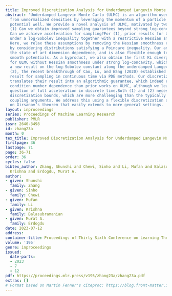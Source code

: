 ```yaml
---
title: Improved Discretization Analysis for Underdamped Langevin Monte Carlo
abstract: 'Underdamped Langevin Monte Carlo (ULMC) is an algorithm used to sample
  from unnormalized densities by leveraging the momentum of a particle moving in a
  potential well. We provide a novel analysis of ULMC, motivated by two central questions:
  (1) Can we obtain improved sampling guarantees beyond strong log-concavity? (2)
  Can we achieve acceleration for sampling?For (1), prior results for ULMC only hold
  under a log-Sobolev inequality together with a restrictive Hessian smoothness condition.
  Here, we relax these assumptions by removing the Hessian smoothness condition and
  by considering distributions satisfying a Poincare inequality. Our analysis achieves
  the state of art dimension dependence, and is also flexible enough to handle weakly
  smooth potentials. As a byproduct, we also obtain the first KL divergence guarantees
  for ULMC without Hessian smoothness under strong log-concavity, which is based on
  a new result on the log-Sobolev constant along the underdamped Langevin diffusion.For
  (2), the recent breakthrough of Cao, Lu, and Wang (2020) established the first accelerated
  result for sampling in continuous time via PDE methods. Our discretization analysis
  translates their result into an algorithmic guarantee, which indeed enjoys better
  condition number dependence than prior works on ULMC, although we leave open the
  question of full acceleration in discrete time.Both (1) and (2) necessitate Renyi
  discretization bounds, which are more challenging than the typically used Wasserstein
  coupling arguments. We address this using a flexible discretization analysis based
  on Girsanov’s theorem that easily extends to more general settings. '
layout: inproceedings
series: Proceedings of Machine Learning Research
publisher: PMLR
issn: 2640-3498
id: zhang23a
month: 0
tex_title: Improved Discretization Analysis for Underdamped Langevin Monte Carlo
firstpage: 36
lastpage: 71
page: 36-71
order: 36
cycles: false
bibtex_author: Zhang, Shunshi and Chewi, Sinho and Li, Mufan and Balasubramanian,
  Krishna and Erdogdu, Murat A.
author:
- given: Shunshi
  family: Zhang
- given: Sinho
  family: Chewi
- given: Mufan
  family: Li
- given: Krishna
  family: Balasubramanian
- given: Murat A.
  family: Erdogdu
date: 2023-07-12
address: 
container-title: Proceedings of Thirty Sixth Conference on Learning Theory
volume: '195'
genre: inproceedings
issued:
  date-parts:
  - 2023
  - 7
  - 12
pdf: https://proceedings.mlr.press/v195/zhang23a/zhang23a.pdf
extras: []
# Format based on Martin Fenner's citeproc: https://blog.front-matter.io/posts/citeproc-yaml-for-bibliographies/
---
```


